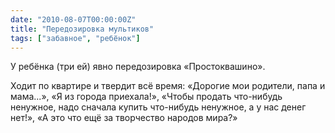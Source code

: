 ```yaml
---
date: "2010-08-07T00:00:00Z"
title: "Передозировка мультиков"
tags: ["забавное", "ребёнок"]
---
```


У ребёнка (три ей) явно передозировка «Простоквашино».

Ходит по квартире и твердит всё время: «Дорогие мои родители, папа и мама...», «Я из города приехала!», «Чтобы продать что-нибудь ненужное, надо сначала купить что-нибудь ненужное, а у нас денег нет!», «А это что ещё за творчество народов мира?»

